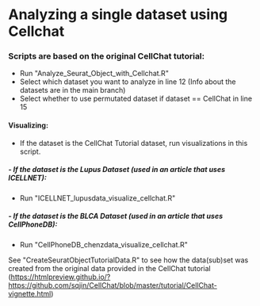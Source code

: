 # Analyzing a single dataset using Cellchat
### Scripts are based on the original CellChat tutorial: 

- Run "Analyze_Seurat_Object_with_Cellchat.R"
- Select which dataset you want to analyze in line 12 (Info about the datasets are in the main branch)
- Select whether to use permutated dataset if dataset == CellChat in line 15

#### Visualizing:
- If the dataset is the CellChat Tutorial dataset, run visualizations in this script. 


##### - If the dataset is the Lupus Dataset (used in an article that uses ICELLNET): 
- Run "ICELLNET_lupusdata_visualize_cellchat.R"
##### - If the dataset is the BLCA Dataset (used in an article that uses CellPhoneDB): 
- Run "CellPhoneDB_chenzdata_visualize_cellchat.R"


See "CreateSeuratObjectTutorialData.R" to see how the data(sub)set was created from the original data provided in the CellChat tutorial (https://htmlpreview.github.io/?https://github.com/sqjin/CellChat/blob/master/tutorial/CellChat-vignette.html)
